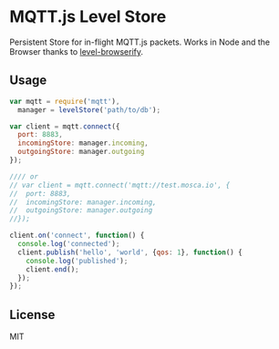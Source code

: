 # MQTT.js Level Store

Persistent Store for in-flight MQTT.js packets. Works in Node and the Browser thanks to [level-browserify](http://npm.im/level-browserify).

## Usage

```js
var mqtt = require('mqtt'),
  manager = levelStore('path/to/db');

var client = mqtt.connect({
  port: 8883,
  incomingStore: manager.incoming,
  outgoingStore: manager.outgoing
});

//// or
// var client = mqtt.connect('mqtt://test.mosca.io', {
//  port: 8883,
//  incomingStore: manager.incoming,
//  outgoingStore: manager.outgoing
//});

client.on('connect', function() {
  console.log('connected');
  client.publish('hello', 'world', {qos: 1}, function() {
    console.log('published');
    client.end();
  });
});
```

## License

MIT
